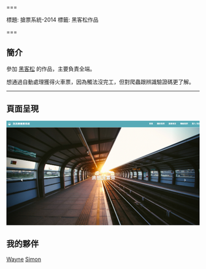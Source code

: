 ===

標題: 搶票系統-2014
標籤: 黑客松作品

===

## 簡介

參加 [黑客松](https://hackathon.tw/) 的作品，主要負責全端。

想通過自動處理獲得火車票，因為觸法沒完工，但對爬蟲跟辨識驗證碼更了解。

---

## 頁面呈現

![hackersong-buyticket](./hackersong-buyticket.png)

## 我的夥伴

[Wayne](https://github.com/wayne1025)
[Simon](https://github.com/SimonSun1988)